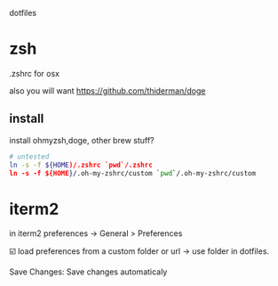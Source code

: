 dotfiles

# zsh
.zshrc for osx

also you will want 
https://github.com/thiderman/doge


## install

install ohmyzsh,doge, other brew stuff?

```sh
# untested
ln -s -f ${HOME)/.zshrc `pwd`/.zshrc
ln -s -f ${HOME}/.oh-my-zshrc/custom `pwd`/.oh-my-zshrc/custom
```

# iterm2

in iterm2 preferences -> General > Preferences

☑️ load preferences from a custom folder or url -> use folder in dotfiles. 

Save Changes: Save changes automaticaly
